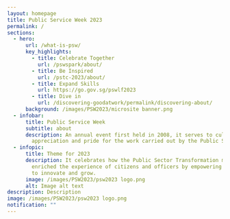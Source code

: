 ```yaml
---
layout: homepage
title: Public Service Week 2023
permalink: /
sections:
  - hero:
      url: /what-is-psw/
      key_highlights:
        - title: Celebrate Together
          url: /pswspark/about/
        - title: Be Inspired
          url: /pstc-2023/about/
        - title: Expand Skills
          url: https://go.gov.sg/pswlf2023
        - title: Dive in
          url: /discovering-goodatwork/permalink/discovering-about/
      background: /images/PSW2023/microsite banner.png
  - infobar:
      title: Public Service Week
      subtitle: about
      description: An annual event first held in 2008, it serves to cultivate a deeper
        appreciation and pride for the work carried out by the Public Service.
  - infopic:
      title: Theme for 2023
      description: It celebrates how the Public Sector Transformation movement has
        enriched the experience of citizens and officers by empowering officers
        to innovate and grow.
      image: /images/PSW2023/psw2023 logo.png
      alt: Image alt text
description: Description
image: /images/PSW2023/psw2023 logo.png
notification: ""
---
```


